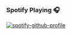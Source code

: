 ### Spotify Playing 🎧

[![spotify-github-profile](https://spotify-github-profile.kittinanx.com/api/view?uid=4bq76n54szp36p9pt2u0gg530&cover_image=true&theme=natemoo-re&show_offline=true&background_color=121212&interchange=false&bar_color=53b14f&bar_color_cover=false)](https://spotify-github-profile.kittinanx.com/api/view?uid=4bq76n54szp36p9pt2u0gg530&redirect=true)

